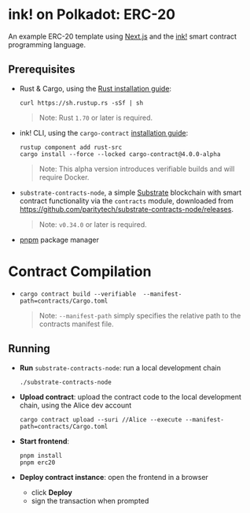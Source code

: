 # ink! on Polkadot: ERC-20
An example ERC-20 template using [Next.js](https://github.com/fleekxyz/nextjs-template) and the [ink!](https://use.ink/) smart contract programming language.

## Prerequisites
- Rust & Cargo, using the [Rust installation guide](https://doc.rust-lang.org/cargo/getting-started/installation.html):
  ```shell
  curl https://sh.rustup.rs -sSf | sh
  ```
  > Note: Rust `1.70` or later is required.
- ink! CLI, using the `cargo-contract` [installation guide](https://github.com/paritytech/cargo-contract#installation):
  ```shell
  rustup component add rust-src
  cargo install --force --locked cargo-contract@4.0.0-alpha
  ```
  > Note: This alpha version introduces verifiable builds and will require Docker.
- `substrate-contracts-node`, a simple [Substrate](https://github.com/paritytech/polkadot-sdk#polkadot-sdk) blockchain with smart contract functionality via the `contracts` module, downloaded from https://github.com/paritytech/substrate-contracts-node/releases.
  >  Note: `v0.34.0` or later is required.
- [pnpm](https://pnpm.io/installation#using-a-standalone-script) package manager

# Contract Compilation

- ```shell
  cargo contract build --verifiable  --manifest-path=contracts/Cargo.toml
  ```
  > Note: `--manifest-path` simply specifies the relative path to the contracts manifest file.

## Running

- **Run** `substrate-contracts-node`: run a local development chain
  ```shell
  ./substrate-contracts-node
  ```
- **Upload contract**: upload the contract code to the local development chain, using the Alice dev account
  ```shell
  cargo contract upload --suri //Alice --execute --manifest-path=contracts/Cargo.toml
  ```

- **Start frontend**:
  ```shell
  pnpm install
  pnpm erc20
  ```
- **Deploy contract instance**: open the frontend in a browser
  - click **Deploy**
  - sign the transaction when prompted